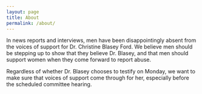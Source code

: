 ```yaml
---
layout: page
title: About
permalink: /about/
---
```


In news reports and interviews, men have been disappointingly absent
from the voices of support for Dr. Christine Blasey Ford.
We believe men should be stepping up to show that they believe Dr. Blasey,
and that men should support women when they come forward to report abuse.

Regardless of whether Dr. Blasey chooses to testify on Monday,
we want to make sure that voices of support come through for her,
especially before the scheduled committee hearing.

